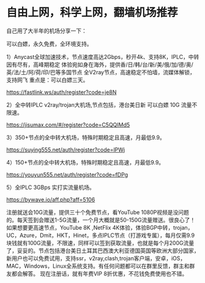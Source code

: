 # 自由上网，科学上网，翻墙机场推荐

自己用了大半年的机场分享一下：

可以白嫖，永久免费，全环境支持。

1）Anycast全球加速技术，节点速度高达2Gbps，秒开4k、支持8K，IPLC，中转因有尽有，高峰期稳定 体验宛如身在海外，提供香/日/韩/台/新/美/俄/加/德/奥/英/法/土/阿/荷/印/巴等多国节点 全V2ray节点，高速稳定不怕墙，流媒体解锁，支持网飞 重点是：可以白嫖三天。

https://fastlink.ws/auth/register?code=je8N

2）全中转IPLC v2ray/trojan大机场,节点包括，港台美日新 可以白嫖 10G 流量不限速。

https://jisumax.com/#/register?code=C5QQIMd5

3）350+节点的全中转大机场，特殊时期稳定且高速，月最低9.9。

https://suying555.net/auth/register?code=lPWj

4）150+节点的全中转大机场，特殊时期稳定且高速，月最低9.9。

https://youyun555.net/auth/register?code=fDPg

5）全IPLC 3GBps 实打实流量机场。

https://bywave.io/aff.php?aff=5106

注册就送会10G流量，提供三十个免费节点，看YouTube 1080P视频是没问题的。每天签到会赠送1-5G流量，一个月大概就是50-150G流量赠送。很良心了！ 如果想要更高速节点，YouTube 8K ,NetFlix 4K体验，体验BGP中转，trojan，UC，Azure，Dmit，HKT，Hinet，多点IPLC节点（打游戏专属），每月仅需9.9块钱就有100G流量，不限速，同样可以签到获取流量，也就是每个月200G流量了，妥妥的。节点包括港台美日土耳其巴西澳大利亚德国英国等欧洲大部分国家，新用户也可以免费试用，支持ssr，v2ray,clash,trojan客户端，安卓，iOS，MAC，Windows，Linux全系统支持。有任何问题都可以在群里反馈，群主和群友都会解答。 现在注册话，就有年费VIP 8折优惠，不花钱免费使用也不错。
